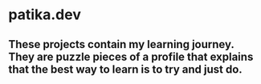 # patika.dev
## These projects contain my learning journey. They are puzzle pieces of a profile that explains that the best way to learn is to try and just do.
